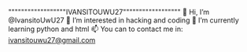 """"""""""""""""""IVANSITOUWU27""""""""""""""""""
👋 Hi, I’m @IvansitoUwU27
👀 I’m interested in hacking and coding
🌱 I’m currently learning python and html
📫 You can to contact me in: ivansitouwu27@gmail.com
